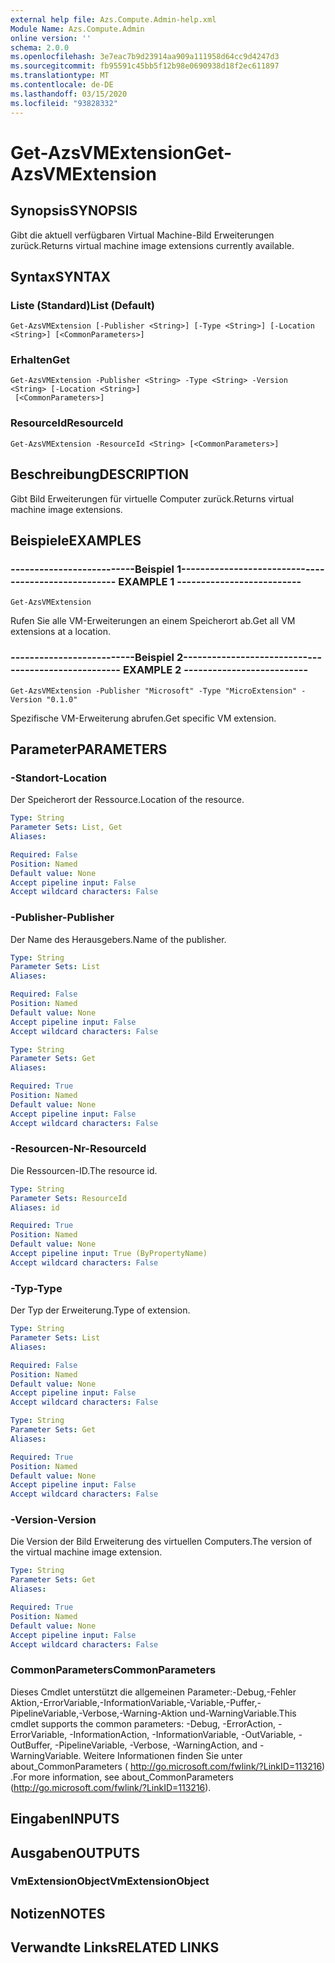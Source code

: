 ```yaml
---
external help file: Azs.Compute.Admin-help.xml
Module Name: Azs.Compute.Admin
online version: ''
schema: 2.0.0
ms.openlocfilehash: 3e7eac7b9d23914aa909a111958d64cc9d4247d3
ms.sourcegitcommit: fb95591c45bb5f12b98e0690938d18f2ec611897
ms.translationtype: MT
ms.contentlocale: de-DE
ms.lasthandoff: 03/15/2020
ms.locfileid: "93828332"
---
```

# <span data-ttu-id="75a9d-101">Get-AzsVMExtension</span><span class="sxs-lookup"><span data-stu-id="75a9d-101">Get-AzsVMExtension</span></span>

## <span data-ttu-id="75a9d-102">Synopsis</span><span class="sxs-lookup"><span data-stu-id="75a9d-102">SYNOPSIS</span></span>
<span data-ttu-id="75a9d-103">Gibt die aktuell verfügbaren Virtual Machine-Bild Erweiterungen zurück.</span><span class="sxs-lookup"><span data-stu-id="75a9d-103">Returns virtual machine image extensions currently available.</span></span>

## <span data-ttu-id="75a9d-104">Syntax</span><span class="sxs-lookup"><span data-stu-id="75a9d-104">SYNTAX</span></span>

### <span data-ttu-id="75a9d-105">Liste (Standard)</span><span class="sxs-lookup"><span data-stu-id="75a9d-105">List (Default)</span></span>
```
Get-AzsVMExtension [-Publisher <String>] [-Type <String>] [-Location <String>] [<CommonParameters>]
```

### <span data-ttu-id="75a9d-106">Erhalten</span><span class="sxs-lookup"><span data-stu-id="75a9d-106">Get</span></span>
```
Get-AzsVMExtension -Publisher <String> -Type <String> -Version <String> [-Location <String>]
 [<CommonParameters>]
```

### <span data-ttu-id="75a9d-107">ResourceId</span><span class="sxs-lookup"><span data-stu-id="75a9d-107">ResourceId</span></span>
```
Get-AzsVMExtension -ResourceId <String> [<CommonParameters>]
```

## <span data-ttu-id="75a9d-108">Beschreibung</span><span class="sxs-lookup"><span data-stu-id="75a9d-108">DESCRIPTION</span></span>
<span data-ttu-id="75a9d-109">Gibt Bild Erweiterungen für virtuelle Computer zurück.</span><span class="sxs-lookup"><span data-stu-id="75a9d-109">Returns virtual machine image extensions.</span></span>

## <span data-ttu-id="75a9d-110">Beispiele</span><span class="sxs-lookup"><span data-stu-id="75a9d-110">EXAMPLES</span></span>

### <span data-ttu-id="75a9d-111">--------------------------Beispiel 1--------------------------</span><span class="sxs-lookup"><span data-stu-id="75a9d-111">-------------------------- EXAMPLE 1 --------------------------</span></span>
```
Get-AzsVMExtension
```

<span data-ttu-id="75a9d-112">Rufen Sie alle VM-Erweiterungen an einem Speicherort ab.</span><span class="sxs-lookup"><span data-stu-id="75a9d-112">Get all VM extensions at a location.</span></span>

### <span data-ttu-id="75a9d-113">--------------------------Beispiel 2--------------------------</span><span class="sxs-lookup"><span data-stu-id="75a9d-113">-------------------------- EXAMPLE 2 --------------------------</span></span>
```
Get-AzsVMExtension -Publisher "Microsoft" -Type "MicroExtension" -Version "0.1.0"
```

<span data-ttu-id="75a9d-114">Spezifische VM-Erweiterung abrufen.</span><span class="sxs-lookup"><span data-stu-id="75a9d-114">Get specific VM extension.</span></span>

## <span data-ttu-id="75a9d-115">Parameter</span><span class="sxs-lookup"><span data-stu-id="75a9d-115">PARAMETERS</span></span>

### <span data-ttu-id="75a9d-116">-Standort</span><span class="sxs-lookup"><span data-stu-id="75a9d-116">-Location</span></span>
<span data-ttu-id="75a9d-117">Der Speicherort der Ressource.</span><span class="sxs-lookup"><span data-stu-id="75a9d-117">Location of the resource.</span></span>

```yaml
Type: String
Parameter Sets: List, Get
Aliases: 

Required: False
Position: Named
Default value: None
Accept pipeline input: False
Accept wildcard characters: False
```

### <span data-ttu-id="75a9d-118">-Publisher</span><span class="sxs-lookup"><span data-stu-id="75a9d-118">-Publisher</span></span>
<span data-ttu-id="75a9d-119">Der Name des Herausgebers.</span><span class="sxs-lookup"><span data-stu-id="75a9d-119">Name of the publisher.</span></span>

```yaml
Type: String
Parameter Sets: List
Aliases: 

Required: False
Position: Named
Default value: None
Accept pipeline input: False
Accept wildcard characters: False
```

```yaml
Type: String
Parameter Sets: Get
Aliases: 

Required: True
Position: Named
Default value: None
Accept pipeline input: False
Accept wildcard characters: False
```

### <span data-ttu-id="75a9d-120">-Resourcen-Nr</span><span class="sxs-lookup"><span data-stu-id="75a9d-120">-ResourceId</span></span>
<span data-ttu-id="75a9d-121">Die Ressourcen-ID.</span><span class="sxs-lookup"><span data-stu-id="75a9d-121">The resource id.</span></span>

```yaml
Type: String
Parameter Sets: ResourceId
Aliases: id

Required: True
Position: Named
Default value: None
Accept pipeline input: True (ByPropertyName)
Accept wildcard characters: False
```

### <span data-ttu-id="75a9d-122">-Typ</span><span class="sxs-lookup"><span data-stu-id="75a9d-122">-Type</span></span>
<span data-ttu-id="75a9d-123">Der Typ der Erweiterung.</span><span class="sxs-lookup"><span data-stu-id="75a9d-123">Type of extension.</span></span>

```yaml
Type: String
Parameter Sets: List
Aliases: 

Required: False
Position: Named
Default value: None
Accept pipeline input: False
Accept wildcard characters: False
```

```yaml
Type: String
Parameter Sets: Get
Aliases: 

Required: True
Position: Named
Default value: None
Accept pipeline input: False
Accept wildcard characters: False
```

### <span data-ttu-id="75a9d-124">-Version</span><span class="sxs-lookup"><span data-stu-id="75a9d-124">-Version</span></span>
<span data-ttu-id="75a9d-125">Die Version der Bild Erweiterung des virtuellen Computers.</span><span class="sxs-lookup"><span data-stu-id="75a9d-125">The version of the virtual machine image extension.</span></span>

```yaml
Type: String
Parameter Sets: Get
Aliases: 

Required: True
Position: Named
Default value: None
Accept pipeline input: False
Accept wildcard characters: False
```

### <span data-ttu-id="75a9d-126">CommonParameters</span><span class="sxs-lookup"><span data-stu-id="75a9d-126">CommonParameters</span></span>
<span data-ttu-id="75a9d-127">Dieses Cmdlet unterstützt die allgemeinen Parameter:-Debug,-Fehler Aktion,-ErrorVariable,-InformationVariable,-Variable,-Puffer,-PipelineVariable,-Verbose,-Warning-Aktion und-WarningVariable.</span><span class="sxs-lookup"><span data-stu-id="75a9d-127">This cmdlet supports the common parameters: -Debug, -ErrorAction, -ErrorVariable, -InformationAction, -InformationVariable, -OutVariable, -OutBuffer, -PipelineVariable, -Verbose, -WarningAction, and -WarningVariable.</span></span> <span data-ttu-id="75a9d-128">Weitere Informationen finden Sie unter about_CommonParameters ( http://go.microsoft.com/fwlink/?LinkID=113216) .</span><span class="sxs-lookup"><span data-stu-id="75a9d-128">For more information, see about_CommonParameters (http://go.microsoft.com/fwlink/?LinkID=113216).</span></span>

## <span data-ttu-id="75a9d-129">Eingaben</span><span class="sxs-lookup"><span data-stu-id="75a9d-129">INPUTS</span></span>

## <span data-ttu-id="75a9d-130">Ausgaben</span><span class="sxs-lookup"><span data-stu-id="75a9d-130">OUTPUTS</span></span>

### <span data-ttu-id="75a9d-131">VmExtensionObject</span><span class="sxs-lookup"><span data-stu-id="75a9d-131">VmExtensionObject</span></span>

## <span data-ttu-id="75a9d-132">Notizen</span><span class="sxs-lookup"><span data-stu-id="75a9d-132">NOTES</span></span>

## <span data-ttu-id="75a9d-133">Verwandte Links</span><span class="sxs-lookup"><span data-stu-id="75a9d-133">RELATED LINKS</span></span>

